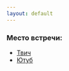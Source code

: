 ```yaml
---
layout: default
---
```


### Место встречи:

* [Твич](https://www.twitch.tv/8bitteaparty/)
* [Ютуб](https://www.youtube.com/channel/UCynyB3OjqPinwmZJK5wfhaw/)